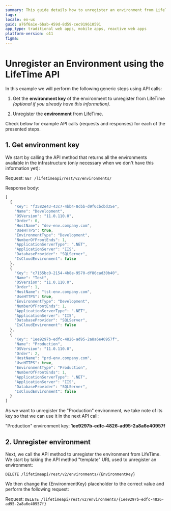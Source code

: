```yaml
---
summary: This guide details how to unregister an environment from LifeTime using the OutSystems 11 (O11) API.
tags:
locale: en-us
guid: a76f6a1e-6bab-459d-8d59-cec919610591
app_type: traditional web apps, mobile apps, reactive web apps
platform-version: o11
figma:
---
```


# Unregister an Environment using the LifeTime API

In this example we will perform the following generic steps using API calls:

1. Get the **environment key** of the environment to unregister from LifeTime _(optional if you already have this information)_.

1. Unregister the **environment** from LifeTime.

Check below for example API calls (requests and responses) for each of the presented steps.

## 1. Get environment key

We start by calling the API method that returns all the environments available in the infrastructure (only necessary when we don't have this information yet):

Request: `GET /lifetimeapi/rest/v2/environments/`

Response body:

```javascript
[
  {
    "Key": "f3582e43-43c7-4bb4-8cbb-d9f6cbcbd35e",
    "Name": "Development",
    "OSVersion": "11.0.110.0",
    "Order": 0,
    "HostName": "dev-env.company.com",
    "UseHTTPS": true,
    "EnvironmentType": "Development",
    "NumberOfFrontEnds": 1,
    "ApplicationServerType": ".NET",
    "ApplicationServer": "IIS",
    "DatabaseProvider": "SQLServer",
    "IsCloudEnvironment": false
  },
  {
    "Key": "c7155bc0-2154-4b8e-9570-df86cad30b40",
    "Name": "Test",
    "OSVersion": "11.0.110.0",
    "Order": 1,
    "HostName": "tst-env.company.com",
    "UseHTTPS": true,
    "EnvironmentType": "Development",
    "NumberOfFrontEnds": 1,
    "ApplicationServerType": ".NET",
    "ApplicationServer": "IIS",
    "DatabaseProvider": "SQLServer",
    "IsCloudEnvironment": false
  },
  {
    "Key": "1ee9297b-edfc-4826-ad95-2a8a6e40957f",
    "Name": "Production",
    "OSVersion": "11.0.110.0",
    "Order": 2,
    "HostName": "prd-env.company.com",
    "UseHTTPS": true,
    "EnvironmentType": "Production",
    "NumberOfFrontEnds": 1,
    "ApplicationServerType": ".NET",
    "ApplicationServer": "IIS",
    "DatabaseProvider": "SQLServer",
    "IsCloudEnvironment": false
  }
]
```
As we want to unregister the "Production" environment, we take note of its key so that we can use it in the next API call:

"Production" environment key: **1ee9297b-edfc-4826-ad95-2a8a6e40957f**

## 2. Unregister environment

Next, we call the API method to unregister the environment from LifeTime. We start by taking the API method "template" URL used to unregister an environment:

`DELETE /lifetimeapi/rest/v2/environments/{EnvironmentKey}`

We then change the {EnvironmentKey} placeholder to the correct value and perform the following request:

Request: `DELETE /lifetimeapi/rest/v2/environments/{1ee9297b-edfc-4826-ad95-2a8a6e40957f}`
